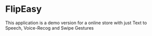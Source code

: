 # FlipEasy
This application is a demo version for a online store with just Text to Speech, Voice-Recog and Swipe Gestures
